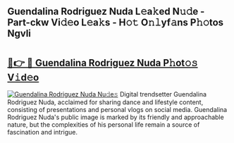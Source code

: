 ## Guendalina Rodriguez Nuda L𝚎a𝚔ed N𝚞𝚍e - Part-ckw Vi𝚍𝚎o L𝚎a𝚔s - H𝚘𝚝 O𝚗𝚕yf𝚊ns P𝚑𝚘tos Ngvli

# <h2><a href="http://kfajs11.oniu.top/?m=Guendalina+Rodriguez+Nuda">🔗👉 🔴 Guendalina Rodriguez Nuda P𝚑ot𝚘𝚜 V𝚒d𝚎o</a></h2>

[![Guendalina Rodriguez Nuda Nu𝚍e𝚜](https://i.imgur.com/0qMVB7G.gif)](http://kfajs11.oniu.top/?m=Guendalina+Rodriguez+Nuda)
Digital trendsetter Guendalina Rodriguez Nuda, acclaimed for sharing dance and lifestyle content, consisting of presentations and personal vlogs on social media. Guendalina Rodriguez Nuda's public image is marked by its friendly and approachable nature, but the complexities of his personal life remain a source of fascination and intrigue.  
